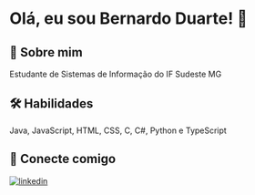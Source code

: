 # Olá, eu sou Bernardo Duarte! 👋
## 🚀 Sobre mim
Estudante de Sistemas de Informação do IF Sudeste MG
## 🛠 Habilidades
Java, JavaScript, HTML, CSS, C, C#, Python e TypeScript
## 🔗 Conecte comigo
[![linkedin](https://img.shields.io/badge/linkedin-0A66C2?style=for-the-badge&logo=linkedin&logoColor=white)](https://www.linkedin.com/in/bernardoduarte2/)
